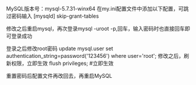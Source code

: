 MySQL版本号：mysql-5.7.31-winx64
在my.ini配置文件中添加以下配置，可跳过密码输入
[mysqld]
skip-grant-tables

修改之后重启mysql，再次登录mysql -uroot -p,回车，输入密码时也直接回车即可登录成功

登录之后修改root密码
update mysql.user set authentication_string=password('123456') where user='root';
修改之后，刷新权限，立即生效
flush privileges;  #立即生效

重置密码后配置文件再改回去，再重启MySQL